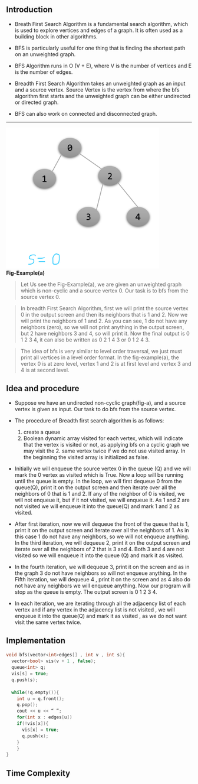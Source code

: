 


## Introduction 

* Breath First Search Algorithm is a fundamental search algorithm, which is used to explore vertices and edges of a graph. It is often used as a building block in other algorithms.

* BFS is particularly useful for one thing that is finding the shortest path on an unweighted graph. <br>

* BFS Algorithm runs in O (V + E), where V is the number of vertices and E is the number of edges.<br>

* Breadth First Search Algorithm takes an unweighted graph as an input and a source vertex. Source Vertex is the vertex from where the bfs algorithm first starts and the unweighted graph can be either undirected or directed graph.<br>

* BFS can also work on connected and disconnected graph.<br>
 
 - - - -

![](images/1.png)<br>
**Fig-Example(a)**
<br>
> Let Us see the Fig-Example(a), we are given an unweighted graph which is non-cyclic and a source vertex 0. Our task is to bfs from the source vertex 0.<br>

> In breadth First Search Algorithm, first we will print the source vertex 0 in the output screen and then its neighbors that is 1 and 2. Now we will print the neighbors of 1 and 2. As you can see, 1 do not have any neighbors (zero), so we will not print anything in the output screen, but 2 have neighbors 3 and 4, so will print it. Now the final output is 0 1 2 3 4, it can also be written as 0 2 1 4 3 or 0 1 2 4 3. <br>

> The idea of bfs is very similar to level order traversal, we just must print all vertices in a level order format. In the fig-example(a), the vertex 0 is at zero level, vertex 1 and 2 is at first level and vertex 3 and 4 is at second level.


## Idea and procedure
* Suppose we have an undirected non-cyclic graph(fig-a), and a source vertex is given as input. Our task to do bfs from the source vertex. 

* The procedure of Breadth first search algorithm is as follows: 
   1. create a queue 
   2.  Boolean dynamic array visited for each vertex, which will indicate that the vertex is visited or not, as applying bfs on a cyclic graph we may visit the    2. same vertex    twice if we do not use visited array. In the beginning the visited array is initialized as false.

* Initially we will enqueue the source vertex 0 in the queue (Q) and we will mark the 0 vertex as visited which is True. Now a loop will be running until the queue is empty. In the loop, we will first dequeue 0 from the queue(Q), print it on the output screen and then iterate over all the neighbors of 0 that is 1 and 2. If any of the neighbor of 0 is visited, we will not enqueue it, but if it not visited, we will enqueue it. As 1 and 2 are not visited we will enqueue it into the queue(Q) and mark 1 and 2 as visited.

* After first iteration, now we will dequeue the front of the queue that is 1, print it on the output screen and iterate over all the neighbors of 1. As in this case 1 do not have any neighbors, so we will not enqueue anything. In the third iteration, we will dequeue 2, print it on the output screen and iterate over all the neighbors of 2 that is 3 and 4. Both 3 and 4 are not visited so we will enqueue it into the queue (Q) and mark it as visited. 

* In the fourth iteration, we will dequeue 3, print it on the screen and as in the graph 3 do not have neighbors so will not enqueue anything. In the Fifth iteration, we will dequeue 4 , print it on the screen and as 4 also do not have any neighbors we will enqueue anything. Now our program will stop as the queue is empty. The output screen is 0 1 2 3 4.

* In each iteration, we are iterating through all the adjacency list of each vertex and if any vertex in the adjacency list is not visited , we will enqueue it into the queue(Q) and mark it as visited , as we do not want visit the same vertex twice.


## Implementation
```C++
void bfs(vector<int>edges[] , int v , int s){
  vector<bool> vis(v + 1 , false);
  queue<int> q;
  vis[s] = true;
  q.push(s);

  while(!q.empty()){
    int u = q.front();
    q.pop();
    cout << u << “ ”;	
    for(int x : edges[u])
	if(!vis[x]){
	  vis[x] = true;
	  q.push(x);
	}
    }
}
```		
	
## Time Complexity



